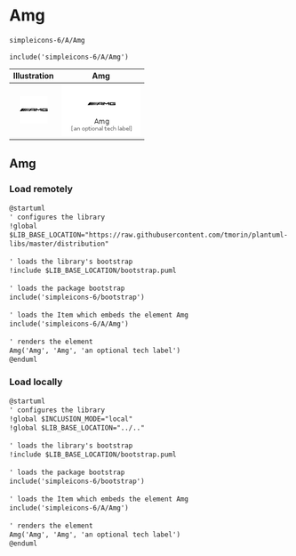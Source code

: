# Amg


```text
simpleicons-6/A/Amg
```

```text
include('simpleicons-6/A/Amg')
```



| Illustration | Amg |
| :---: | :---: |
| ![illustration for Illustration](../../simpleicons-6/A/Amg.png) | ![illustration for Amg](../../simpleicons-6/A/Amg.Local.png) |




## Amg

### Load remotely
```plantuml
@startuml
' configures the library
!global $LIB_BASE_LOCATION="https://raw.githubusercontent.com/tmorin/plantuml-libs/master/distribution"

' loads the library's bootstrap
!include $LIB_BASE_LOCATION/bootstrap.puml

' loads the package bootstrap
include('simpleicons-6/bootstrap')

' loads the Item which embeds the element Amg
include('simpleicons-6/A/Amg')

' renders the element
Amg('Amg', 'Amg', 'an optional tech label')
@enduml
```

### Load locally
```plantuml
@startuml
' configures the library
!global $INCLUSION_MODE="local"
!global $LIB_BASE_LOCATION="../.."

' loads the library's bootstrap
!include $LIB_BASE_LOCATION/bootstrap.puml

' loads the package bootstrap
include('simpleicons-6/bootstrap')

' loads the Item which embeds the element Amg
include('simpleicons-6/A/Amg')

' renders the element
Amg('Amg', 'Amg', 'an optional tech label')
@enduml
```


